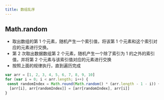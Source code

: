 ```yaml
---
title: 数组乱序
---
```


## Math.random

- 取出数组的第 1 个元素，随机产生一个索引值，将该第 1 个元素和这个索引对应的元素进行交换。
- 第 2 次取出数据数组第 2 个元素，随机产生一个除了索引为 1 的之外的索引值，并将第 2 个元素与该索引值对应的元素进行交换
- 按照上面的规律执行，直到遍历完成

```js
var arr = [1, 2, 3, 4, 5, 6, 7, 8, 9, 10]
for (var i = 0; i < arr.length; i++) {
 const randomIndex = Math.round(Math.random() * (arr.length - 1 - i)) + i
  [arr[i], arr[randomIndex]] = [arr[randomIndex], arr[i]]
}
```
